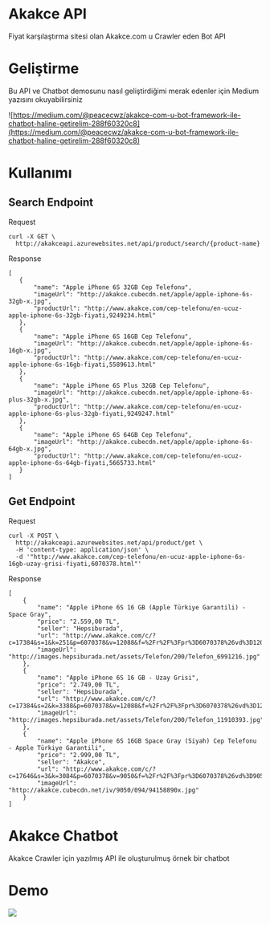 # Akakce API

Fiyat karşılaştırma sitesi olan Akakce.com u Crawler eden Bot API

# Geliştirme

Bu API ve Chatbot demosunu nasıl geliştirdiğimi merak edenler için Medium yazısını okuyabilirsiniz

![https://medium.com/@peacecwz/akakce-com-u-bot-framework-ile-chatbot-haline-getirelim-288f60320c8](https://medium.com/@peacecwz/akakce-com-u-bot-framework-ile-chatbot-haline-getirelim-288f60320c8)

# Kullanımı

## Search Endpoint

Request

```
curl -X GET \
  http://akakceapi.azurewebsites.net/api/product/search/{product-name}
```

Response

 ```
 [
    {
        "name": "Apple iPhone 6S 32GB Cep Telefonu",
        "imageUrl": "http://akakce.cubecdn.net/apple/apple-iphone-6s-32gb-x.jpg",
        "productUrl": "http://www.akakce.com/cep-telefonu/en-ucuz-apple-iphone-6s-32gb-fiyati,9249234.html"
    },
    {
        "name": "Apple iPhone 6S 16GB Cep Telefonu",
        "imageUrl": "http://akakce.cubecdn.net/apple/apple-iphone-6s-16gb-x.jpg",
        "productUrl": "http://www.akakce.com/cep-telefonu/en-ucuz-apple-iphone-6s-16gb-fiyati,5589613.html"
    },
    {
        "name": "Apple iPhone 6S Plus 32GB Cep Telefonu",
        "imageUrl": "http://akakce.cubecdn.net/apple/apple-iphone-6s-plus-32gb-x.jpg",
        "productUrl": "http://www.akakce.com/cep-telefonu/en-ucuz-apple-iphone-6s-plus-32gb-fiyati,9249247.html"
    },
    {
        "name": "Apple iPhone 6S 64GB Cep Telefonu",
        "imageUrl": "http://akakce.cubecdn.net/apple/apple-iphone-6s-64gb-x.jpg",
        "productUrl": "http://www.akakce.com/cep-telefonu/en-ucuz-apple-iphone-6s-64gb-fiyati,5665733.html"
    }
]
```

## Get Endpoint

Request

```
curl -X POST \
  http://akakceapi.azurewebsites.net/api/product/get \
  -H 'content-type: application/json' \
  -d '"http://www.akakce.com/cep-telefonu/en-ucuz-apple-iphone-6s-16gb-uzay-grisi-fiyati,6070378.html"'
```

Response

```
[
    {
        "name": "Apple iPhone 6S 16 GB (Apple Türkiye Garantili) - Space Gray",
        "price": "2.559,00 TL",
        "seller": "Hepsiburada",
        "url": "http://www.akakce.com/c/?c=17384&s=1&k=251&p=6070378&v=12088&f=%2Fr%2F%3Fpr%3D6070378%26vd%3D12088%26pg%3D173245546%26r%3Dhttp%253A%252F%252Fwww%252Ehepsiburada%252Ecom%252Fapple%252Diphone%252D6s%252D16%252Dgb%252Dapple%252Dturkiye%252Dgarantili%252Dp%252DTELCEPIPH6S16SI%252DN%253Fmagaza%253DSen%252520Cep",
        "imageUrl": "http://images.hepsiburada.net/assets/Telefon/200/Telefon_6991216.jpg"
    },
    {
        "name": "Apple iPhone 6S 16 GB - Uzay Grisi",
        "price": "2.749,00 TL",
        "seller": "Hepsiburada",
        "url": "http://www.akakce.com/c/?c=17384&s=2&k=3388&p=6070378&v=12088&f=%2Fr%2F%3Fpr%3D6070378%26vd%3D12088%26pg%3D173382579%26r%3Dhttp%253A%252F%252Fwww%252Ehepsiburada%252Ecom%252Fapple%252Diphone%252D6s%252D16%252Dgb%252Dithalatci%252Dgarantili%252Dp%252DTELCEPIPH6S16GR%252DSG%253Fmagaza%253DBsz%252520Elektronik",
        "imageUrl": "http://images.hepsiburada.net/assets/Telefon/200/Telefon_11910393.jpg"
    },
    {
        "name": "Apple iPhone 6S 16GB Space Gray (Siyah) Cep Telefonu - Apple Türkiye Garantili",
        "price": "2.999,00 TL",
        "seller": "Akakce",
        "url": "http://www.akakce.com/c/?c=17646&s=3&k=3084&p=6070378&v=9050&f=%2Fr%2F%3Fpr%3D6070378%26vd%3D9050%26pg%3D94158890%26r%3D%252Fsiparis%252F%253Fp%253D94158890",
        "imageUrl": "http://akakce.cubecdn.net/iv/9050/094/94158890x.jpg"
    }
]
```

# Akakce Chatbot

Akakce Crawler için yazılmış API ile oluşturulmuş örnek bir chatbot

# Demo

![](https://media.giphy.com/media/3o7aD1RbxUxhk6h3AA/giphy.gif)
